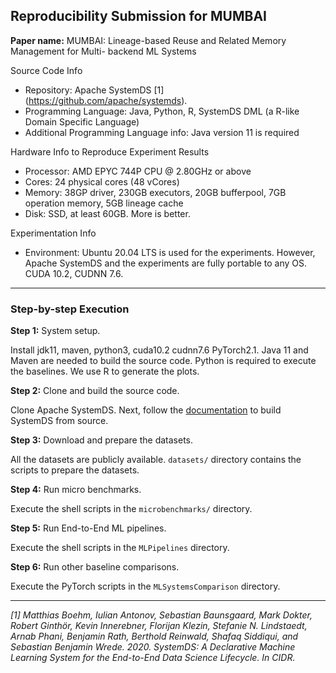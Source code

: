 
## Reproducibility Submission for MUMBAI

**Paper name:** MUMBAI: Lineage-based Reuse and Related 
Memory Management for Multi- backend ML Systems

Source Code Info
 - Repository: Apache SystemDS [1] (https://github.com/apache/systemds).
 - Programming Language: Java, Python, R, SystemDS DML (a R-like Domain Specific Language)
 - Additional Programming Language info: Java version 11 is required

Hardware Info to Reproduce Experiment Results

 - Processor: AMD EPYC 744P CPU @ 2.80GHz or above
 - Cores: 24 physical cores (48 vCores)
 - Memory: 38GP driver, 230GB executors, 20GB bufferpool, 7GB operation memory, 5GB lineage cache
 - Disk: SSD, at least 60GB. More is better.

Experimentation Info

 - Environment: Ubuntu 20.04 LTS is used for the experiments. However, Apache SystemDS and the experiments are fully portable to any OS. CUDA 10.2, CUDNN 7.6.
-----------------------------------

### Step-by-step Execution

**Step 1:** System setup.

Install jdk11, maven, python3, cuda10.2 cudnn7.6 PyTorch2.1. Java 11 and Maven are needed to build the source code. Python is required to execute the baselines. We use R to generate the plots.

**Step 2:** Clone and build the source code.

Clone Apache SystemDS. Next, follow the [documentation](https://systemds.apache.org/docs/3.0.0/site/install) to build SystemDS from source.

**Step 3:** Download and prepare the datasets.

All the datasets are publicly available. `datasets/` directory contains the scripts to prepare the datasets.

**Step 4:** Run micro benchmarks.

Execute the shell scripts in the `microbenchmarks/` directory.

**Step 5:** Run End-to-End ML pipelines.

Execute the shell scripts in the `MLPipelines` directory.

**Step 6:** Run other baseline comparisons.

Execute the PyTorch scripts in the `MLSystemsComparison` directory.

--------------------------------------


*[1] Matthias Boehm, Iulian Antonov, Sebastian Baunsgaard, Mark Dokter, Robert Ginthör, Kevin Innerebner, Florijan Klezin, Stefanie N. Lindstaedt, Arnab Phani, Benjamin Rath, Berthold Reinwald, Shafaq Siddiqui, and Sebastian Benjamin
Wrede. 2020. SystemDS: A Declarative Machine Learning System for the End-to-End Data Science Lifecycle. In CIDR.*

